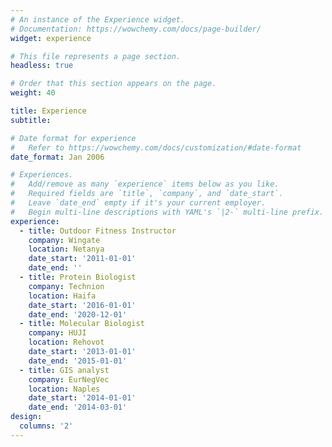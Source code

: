 ```yaml
---
# An instance of the Experience widget.
# Documentation: https://wowchemy.com/docs/page-builder/
widget: experience

# This file represents a page section.
headless: true

# Order that this section appears on the page.
weight: 40

title: Experience
subtitle:

# Date format for experience
#   Refer to https://wowchemy.com/docs/customization/#date-format
date_format: Jan 2006

# Experiences.
#   Add/remove as many `experience` items below as you like.
#   Required fields are `title`, `company`, and `date_start`.
#   Leave `date_end` empty if it's your current employer.
#   Begin multi-line descriptions with YAML's `|2-` multi-line prefix.
experience:
  - title: Outdoor Fitness Instructor
    company: Wingate
    location: Netanya
    date_start: '2011-01-01'
    date_end: ''
  - title: Protein Biologist
    company: Technion
    location: Haifa
    date_start: '2016-01-01'
    date_end: '2020-12-01'
  - title: Molecular Biologist
    company: HUJI
    location: Rehovot
    date_start: '2013-01-01'
    date_end: '2015-01-01'  
  - title: GIS analyst
    company: EurNegVec
    location: Naples
    date_start: '2014-01-01'
    date_end: '2014-03-01'
design:
  columns: '2'
---
```

